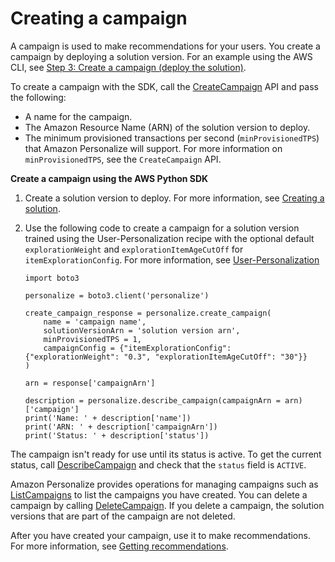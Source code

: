 # Creating a campaign<a name="campaigns"></a>

A campaign is used to make recommendations for your users\. You create a campaign by deploying a solution version\. For an example using the AWS CLI, see [Step 3: Create a campaign \(deploy the solution\)](getting-started-cli.md#gs-create-campaign)\.

To create a campaign with the SDK, call the [CreateCampaign](API_CreateCampaign.md) API and pass the following:
+ A name for the campaign\.
+ The Amazon Resource Name \(ARN\) of the solution version to deploy\.
+ The minimum provisioned transactions per second \(`minProvisionedTPS`\) that Amazon Personalize will support\. For more information on `minProvisionedTPS`, see the `CreateCampaign` API\.

**Create a campaign using the AWS Python SDK**

1. Create a solution version to deploy\. For more information, see [Creating a solution](training-deploying-solutions.md)\.

1. Use the following code to create a campaign for a solution version trained using the User\-Personalization recipe with the optional default `explorationWeight` and `explorationItemAgeCutOff` for `itemExplorationConfig`\. For more information, see [User\-Personalization](native-recipe-new-item-USER_PERSONALIZATION.md)

   ```
   import boto3
   
   personalize = boto3.client('personalize')
   
   create_campaign_response = personalize.create_campaign(
       name = 'campaign name',
       solutionVersionArn = 'solution version arn',
       minProvisionedTPS = 1,
       campaignConfig = {"itemExplorationConfig": {"explorationWeight": "0.3", "explorationItemAgeCutOff": "30"}}
   )
   
   arn = response['campaignArn']
   
   description = personalize.describe_campaign(campaignArn = arn)['campaign']
   print('Name: ' + description['name'])
   print('ARN: ' + description['campaignArn'])
   print('Status: ' + description['status'])
   ```

The campaign isn't ready for use until its status is active\. To get the current status, call [DescribeCampaign](API_DescribeCampaign.md) and check that the `status` field is `ACTIVE`\.

Amazon Personalize provides operations for managing campaigns such as [ListCampaigns](API_ListCampaigns.md) to list the campaigns you have created\. You can delete a campaign by calling [DeleteCampaign](API_DeleteCampaign.md)\. If you delete a campaign, the solution versions that are part of the campaign are not deleted\.

After you have created your campaign, use it to make recommendations\. For more information, see [Getting recommendations](getting-recommendations.md)\.